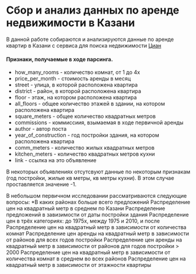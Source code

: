 # Сбор и анализ данных по аренде недвижимости в Казани

В данной работе собираются и анализируются данные по аренде квартир в Казани с сервиса для поиска недвижимости [Циан](http://cian.ru)

#### Признаки, получаемые в ходе парсинга.
* how_many_rooms - количество комнат, от 1 до 4х
* price_per_month - стоимость аренды в месяц
* street - улица, в которой расположена квартира
* district - район, в которой расположена квартира
* floor - этаж, на котором расположена квартира
* all_floors - общее количество этажей в здании, на котором расположена квартира
* square_meters - общее количество квадратных метров
* commissions - коммиссиия, взымаемая в ходе первичной аренды
* author - автор поста
* year_of_construction - год постройки здания, на котором расположена квартира
* comm_meters - количество жилых квадратных метров
* kitchen_meters - количество квадратных метров кухни
* link - ссылка на это объявление

В некоторых объявлениях отсутсвуют данные по некоторым признакам (год постройки, жилые кв метры, кв метры кухни).
В этом случае проставляется значение -1.

В небольшом первичном исследовании рассматриваются следующие вопросы:
*В каких районах больше всего предложений
Распределение цен на квадратный метр в среднем по Казани
Распределение предложений в завизимости от даты постройки здания
Распределение цен в трёх категориях: до 1975х, между 1975 и 2010, и после
Распределение цен на квадратный метр в зависимости от количества комнат
Распределение цен аренды на квадратный метр в зависимости от районов для всех годов постройки
Распределение цен аренды на квадратный метр в зависимости от районов для годов постройки > 2000
Распределение цен на квадратный метр в зависимости от количества комнат в среднем во всех районов
Распределение цен на квадратный метр в зависимости от этажности квартиры
